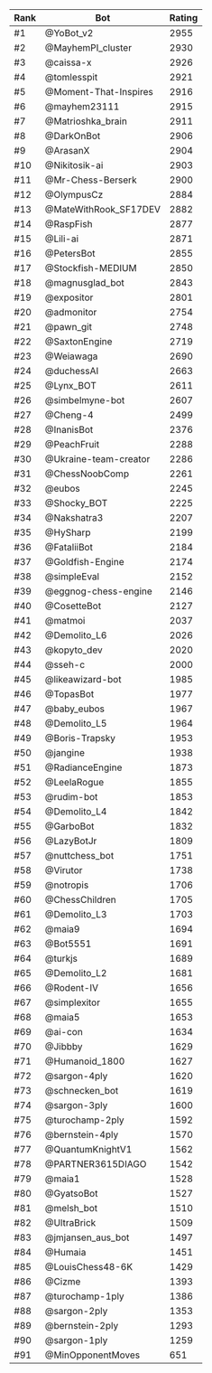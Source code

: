 Rank|Bot|Rating
---|---|---
#1|@YoBot_v2|2955
#2|@MayhemPI_cluster|2930
#3|@caissa-x|2926
#4|@tomlesspit|2921
#5|@Moment-That-Inspires|2916
#6|@mayhem23111|2915
#7|@Matrioshka_brain|2911
#8|@DarkOnBot|2906
#9|@ArasanX|2904
#10|@Nikitosik-ai|2903
#11|@Mr-Chess-Berserk|2900
#12|@OlympusCz|2884
#13|@MateWithRook_SF17DEV|2882
#14|@RaspFish|2877
#15|@Lili-ai|2871
#16|@PetersBot|2855
#17|@Stockfish-MEDIUM|2850
#18|@magnusglad_bot|2843
#19|@expositor|2801
#20|@admonitor|2754
#21|@pawn_git|2748
#22|@SaxtonEngine|2719
#23|@Weiawaga|2690
#24|@duchessAI|2663
#25|@Lynx_BOT|2611
#26|@simbelmyne-bot|2607
#27|@Cheng-4|2499
#28|@InanisBot|2376
#29|@PeachFruit|2288
#30|@Ukraine-team-creator|2286
#31|@ChessNoobComp|2261
#32|@eubos|2245
#33|@Shocky_BOT|2225
#34|@Nakshatra3|2207
#35|@HySharp|2199
#36|@FataliiBot|2184
#37|@Goldfish-Engine|2174
#38|@simpleEval|2152
#39|@eggnog-chess-engine|2146
#40|@CosetteBot|2127
#41|@matmoi|2037
#42|@Demolito_L6|2026
#43|@kopyto_dev|2020
#44|@sseh-c|2000
#45|@likeawizard-bot|1985
#46|@TopasBot|1977
#47|@baby_eubos|1967
#48|@Demolito_L5|1964
#49|@Boris-Trapsky|1953
#50|@jangine|1938
#51|@RadianceEngine|1873
#52|@LeelaRogue|1855
#53|@rudim-bot|1853
#54|@Demolito_L4|1842
#55|@GarboBot|1832
#56|@LazyBotJr|1809
#57|@nuttchess_bot|1751
#58|@Virutor|1738
#59|@notropis|1706
#60|@ChessChildren|1705
#61|@Demolito_L3|1703
#62|@maia9|1694
#63|@Bot5551|1691
#64|@turkjs|1689
#65|@Demolito_L2|1681
#66|@Rodent-IV|1656
#67|@simplexitor|1655
#68|@maia5|1653
#69|@ai-con|1634
#70|@Jibbby|1629
#71|@Humanoid_1800|1627
#72|@sargon-4ply|1620
#73|@schnecken_bot|1619
#74|@sargon-3ply|1600
#75|@turochamp-2ply|1592
#76|@bernstein-4ply|1570
#77|@QuantumKnightV1|1562
#78|@PARTNER3615DIAGO|1542
#79|@maia1|1528
#80|@GyatsoBot|1527
#81|@melsh_bot|1510
#82|@UltraBrick|1509
#83|@jmjansen_aus_bot|1497
#84|@Humaia|1451
#85|@LouisChess48-6K|1429
#86|@Cizme|1393
#87|@turochamp-1ply|1386
#88|@sargon-2ply|1353
#89|@bernstein-2ply|1293
#90|@sargon-1ply|1259
#91|@MinOpponentMoves|651
